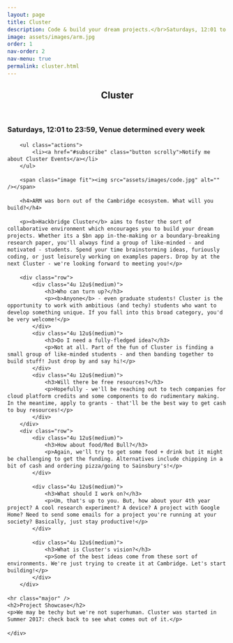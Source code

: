 ```yaml
---
layout: page
title: Cluster
description: Code & build your dream projects.</br>Saturdays, 12:01 to 23:59
image: assets/images/arm.jpg
order: 1
nav-order: 2
nav-menu: true
permalink: cluster.html
---
```


<!-- Main -->
<div id="main" class="alt">

<!-- One -->
<section id="one">
	<div class="inner">
		<header class="major">
			<h1>Cluster</h1>
		</header>
        <h3>Saturdays, 12:01 to 23:59, Venue determined every week</h3> 

        <ul class="actions">
            <li><a href="#subscribe" class="button scrolly">Notify me about Cluster Events</a></li>
        </ul>

        <span class="image fit"><img src="assets/images/code.jpg" alt="" /></span>

        <h4>ARM was born out of the Cambridge ecosystem. What will you build?</h4>

        <p><b>Hackbridge Cluster</b> aims to foster the sort of collaborative environment which encourages you to build your dream projects. Whether its a $bn app in-the-making or a boundary-breaking research paper, you'll always find a group of like-minded - and motivated - students. Spend your time brainstorming ideas, furiously coding, or just leisurely working on examples papers. Drop by at the next Cluster - we're looking forward to meeting you!</p>

        <div class="row">
            <div class="4u 12u$(medium)">
                <h3>Who can turn up?</h3>
                <p><b>Anyone</b> - even graduate students! Cluster is the opportunity to work with ambitious (and techy) students who want to develop something unique. If you fall into this broad category, you'd be very welcome!</p>
            </div>
            <div class="4u 12u$(medium)">
                <h3>Do I need a fully-fledged idea?</h3>
                <p>Not at all. Part of the fun of Cluster is finding a small group of like-minded students - and then banding together to build stuff! Just drop by and say hi!</p>
            </div>
            <div class="4u 12u$(medium)">
                <h3>Will there be free resources?</h3>
                <p>Hopefully - we'll be reaching out to tech companies for cloud platform credits and some components to do rudimentary making. In the meantime, apply to grants - that'll be the best way to get cash to buy resources!</p>
            </div>
        </div>
        <div class="row"> 
            <div class="4u 12u$(medium)">
                <h3>How about food/Red Bull?</h3>
                <p>Again, we'll try to get some food + drink but it might be challenging to get the funding. Alternatives include chipping in a bit of cash and ordering pizza/going to Sainsbury's!</p>
            </div>

            <div class="4u 12u$(medium)">
                <h3>What should I work on?</h3>
                <p>Um, that's up to you. But, how about your 4th year project? A cool research experiment? A device? A project with Google Home? Need to send some emails for a project you're running at your society? Basically, just stay productive!</p>
            </div>

            <div class="4u 12u$(medium)">
                <h3>What is Cluster's vision?</h3>
                <p>Some of the best ideas come from these sort of environments. We're just trying to create it at Cambridge. Let's start building!</p>
            </div>
        </div>

    <hr class="major" />
    <h2>Project Showcase</h2>
    <p>We may be techy but we're not superhuman. Cluster was started in Summer 2017: check back to see what comes out of it.</p> 

    </div>
</section>
